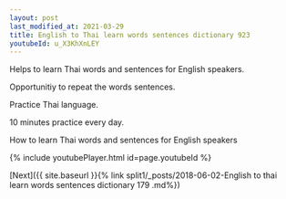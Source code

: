 ```yaml
---
layout: post
last_modified_at: 2021-03-29
title: English to Thai learn words sentences dictionary 923 
youtubeId: u_X3KhXnLEY
---
```

 
 
Helps to learn Thai words and sentences for English speakers.

Opportunitiy to repeat the words sentences. 

Practice Thai language. 
 
10 minutes practice every day. 
 
How to learn Thai words and sentences for English speakers 
 
{% include youtubePlayer.html id=page.youtubeId %}
 
 
[Next]({{ site.baseurl }}{% link  split1/_posts/2018-06-02-English to thai learn words sentences dictionary 179 .md%})
 
